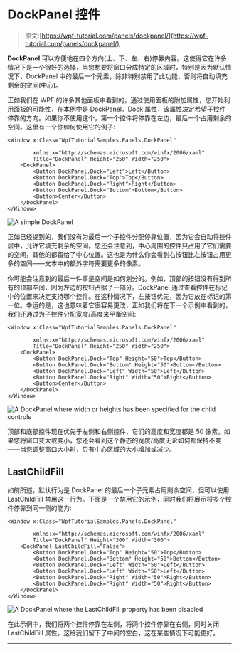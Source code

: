 # DockPanel 控件

> 原文:[https://wpf-tutorial.com/panels/dockpanel/](https://wpf-tutorial.com/panels/dockpanel/)

**DockPanel** 可以方便地在四个方向(上、下、左、右)停靠内容。这使得它在许多情况下是一个很好的选择，当您想要将窗口分成特定的区域时，特别是因为默认情况下，DockPanel 中的最后一个元素，除非特别禁用了此功能，否则将自动填充剩余的空间(中心)。

正如我们在 WPF 的许多其他面板中看到的，通过使用面板的附加属性，您开始利用面板的可能性，在本例中是 DockPanel。Dock 属性，该属性决定希望子控件停靠的方向。如果你不使用这个，第一个控件将停靠在左边，最后一个占用剩余的空间。这里有一个你如何使用它的例子:

```
<Window x:Class="WpfTutorialSamples.Panels.DockPanel"

        xmlns:x="http://schemas.microsoft.com/winfx/2006/xaml"
        Title="DockPanel" Height="250" Width="250">
	<DockPanel>
		<Button DockPanel.Dock="Left">Left</Button>
		<Button DockPanel.Dock="Top">Top</Button>
		<Button DockPanel.Dock="Right">Right</Button>
		<Button DockPanel.Dock="Bottom">Bottom</Button>
		<Button>Center</Button>
	</DockPanel>
</Window>
```

![](../Images/4f066b847aec583e29e3b8704e1648fb.png "A simple DockPanel")

正如已经提到的，我们没有为最后一个子控件分配停靠位置，因为它会自动将控件居中，允许它填充剩余的空间。您还会注意到，中心周围的控件只占用了它们需要的空间，其他的都留给了中心位置。这也是为什么你会看到右按钮比左按钮占用更多的空间——文本中的额外字符需要更多的像素。

你可能会注意到的最后一件事是空间是如何划分的。例如，顶部的按钮没有得到所有的顶部空间，因为左边的按钮占据了一部分。DockPanel 通过查看控件在标记中的位置来决定支持哪个控件。在这种情况下，左按钮优先，因为它放在标记的第一位。幸运的是，这也意味着它很容易更改，正如我们将在下一个示例中看到的，我们还通过为子控件分配宽度/高度来平衡空间:

<input type="hidden" name="IL_IN_ARTICLE">

```
<Window x:Class="WpfTutorialSamples.Panels.DockPanel"

        xmlns:x="http://schemas.microsoft.com/winfx/2006/xaml"
        Title="DockPanel" Height="250" Width="250">
	<DockPanel>
		<Button DockPanel.Dock="Top" Height="50">Top</Button>
		<Button DockPanel.Dock="Bottom" Height="50">Bottom</Button>
		<Button DockPanel.Dock="Left" Width="50">Left</Button>
		<Button DockPanel.Dock="Right" Width="50">Right</Button>	
		<Button>Center</Button>
	</DockPanel>
</Window>
```

![](../Images/0d91971ceed7f4338e6c3e51a1bc4be1.png "A DockPanel where width or heights has been specified for the child controls")

顶部和底部控件现在优先于左侧和右侧控件，它们的高度和宽度都是 50 像素。如果您将窗口变大或变小，您还会看到这个静态的宽度/高度无论如何都保持不变——当您调整窗口大小时，只有中心区域的大小增加或减少。

## LastChildFill

如前所述，默认行为是 DockPanel 的最后一个子元素占用剩余空间，但可以使用 LastChildFill 禁用这一行为。下面是一个禁用它的示例，同时我们将展示将多个控件停靠到同一侧的能力:

```
<Window x:Class="WpfTutorialSamples.Panels.DockPanel"

        xmlns:x="http://schemas.microsoft.com/winfx/2006/xaml"
        Title="DockPanel" Height="300" Width="300">
	<DockPanel LastChildFill="False">
		<Button DockPanel.Dock="Top" Height="50">Top</Button>
		<Button DockPanel.Dock="Bottom" Height="50">Bottom</Button>
		<Button DockPanel.Dock="Left" Width="50">Left</Button>
		<Button DockPanel.Dock="Left" Width="50">Left</Button>
		<Button DockPanel.Dock="Right" Width="50">Right</Button>
		<Button DockPanel.Dock="Right" Width="50">Right</Button>
	</DockPanel>
</Window>
```

![](../Images/95a690178f9c3dcc9ac0f92c7b7ce53e.png "A DockPanel where the LastChildFill property has been disabled")

在此示例中，我们将两个控件停靠在左侧，将两个控件停靠在右侧，同时关闭 LastChildFill 属性。这给我们留下了中间的空白，这在某些情况下可能更好。

* * *
